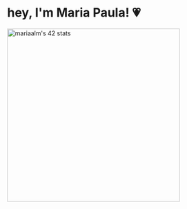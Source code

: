 # hey, I'm Maria Paula! 💗

<p align="center">
<div style="margin:auto;">
  <img height="400" src="https://badge.mediaplus.ma/landscapes/mariaalm?1337Badge=off&UM6P=off" alt="mariaalm's 42 stats" />
</div>
</p>
